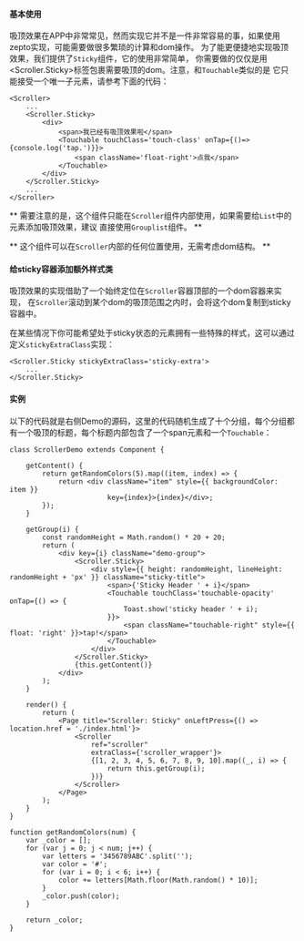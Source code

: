 #### 基本使用

吸顶效果在APP中非常常见，然而实现它并不是一件非常容易的事，如果使用zepto实现，可能需要做很多繁琐的计算和dom操作。
为了能更便捷地实现吸顶效果，我们提供了`Sticky`组件，它的使用非常简单，
你需要做的仅仅是用<Scroller.Sticky>标签包裹需要吸顶的dom。注意，和`Touchable`类似的是
它只能接受一个唯一子元素，请参考下面的代码：

```
<Scroller>
    ...
    <Scroller.Sticky>
        <div>
            <span>我已经有吸顶效果啦</span>
            <Touchable touchClass='touch-class' onTap={()=>{console.log('tap.')}}>
                <span className='float-right'>点我</span>
            </Touchable>
        </div>
    </Scroller.Sticky>
    ...
</Scroller>
```

** 需要注意的是，这个组件只能在`Scroller`组件内部使用，如果需要给`List`中的元素添加吸顶效果，建议
直接使用`Grouplist`组件。 **

** 这个组件可以在`Scroller`内部的任何位置使用，无需考虑dom结构。 **

#### 给sticky容器添加额外样式类

吸顶效果的实现借助了一个始终定位在`Scroller`容器顶部的一个dom容器来实现，
在`Scroller`滚动到某个dom的吸顶范围之内时，会将这个dom复制到sticky容器中。

在某些情况下你可能希望处于sticky状态的元素拥有一些特殊的样式，这可以通过
定义`stickyExtraClass`实现：

```
<Scroller.Sticky stickyExtraClass='sticky-extra'>
    ...
</Scroller.Sticky>
```

#### 实例

以下的代码就是右侧Demo的源码，这里的代码随机生成了十个分组，每个分组都有一个吸顶的标题，每个标题内部包含了一个span元素和一个`Touchable`：

```
class ScrollerDemo extends Component {

    getContent() {
        return getRandomColors(5).map((item, index) => {
            return <div className="item" style={{ backgroundColor: item }}
                        key={index}>{index}</div>;
        });
    }

    getGroup(i) {
        const randomHeight = Math.random() * 20 + 20;
        return (
            <div key={i} className="demo-group">
                <Scroller.Sticky>
                    <div style={{ height: randomHeight, lineHeight: randomHeight + 'px' }} className="sticky-title">
                        <span>{'Sticky Header ' + i}</span>
                        <Touchable touchClass='touchable-opacity' onTap={() => {
                            Toast.show('sticky header ' + i);
                        }}>
                            <span className="touchable-right" style={{ float: 'right' }}>tap!</span>
                        </Touchable>
                    </div>
                </Scroller.Sticky>
                {this.getContent()}
            </div>
        );
    }

    render() {
        return (
            <Page title="Scroller: Sticky" onLeftPress={() => location.href = './index.html'}>
                <Scroller
                    ref="scroller"
                    extraClass={'scroller_wrapper'}>
                    {[1, 2, 3, 4, 5, 6, 7, 8, 9, 10].map((_, i) => {
                        return this.getGroup(i);
                    })}
                </Scroller>
            </Page>
        );
    }
}

function getRandomColors(num) {
    var _color = [];
    for (var j = 0; j < num; j++) {
        var letters = '3456789ABC'.split('');
        var color = '#';
        for (var i = 0; i < 6; i++) {
            color += letters[Math.floor(Math.random() * 10)];
        }
        _color.push(color);
    }

    return _color;
}
```


